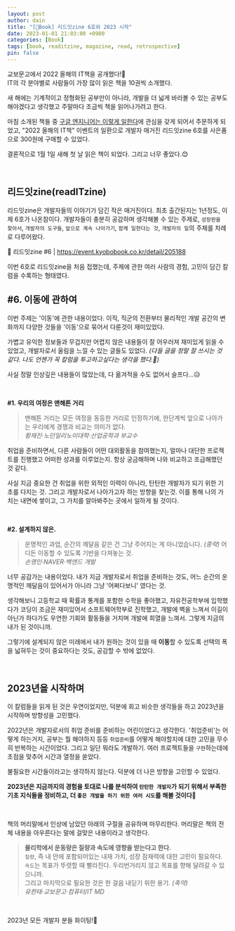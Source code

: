 ```yaml
---
layout: post
author: dain
title: "[📕Book] 리드잇zine 6호와 2023 시작"
date: 2023-01-01 21:03:00 +0900
categories: [Book]
tags: [book, readitzine, magazine, read, retrospective]
pin: false
---
```


교보문고에서 2022 올해의 IT책을 공개했다!📕  
IT의 각 분야별로 사람들이 가장 많이 읽은 책을 10권씩 소개했다.

새 해에는 기계적이고 정형화된 공부만이 아니라, 개발을 더 넓게 바라볼 수 있는 공부도 해야겠다고 생각했고 주말마다 조금씩 책을 읽어나가려고 한다.

마침 소개된 책들 중 [구글 엔지니어는 이렇게 일한다](https://product.kyobobook.co.kr/detail/S000061352347?_gl=1*cnbksf*_ga*NDA5NDc1MDA0LjE2Njk5MTA0MDk.*_ga_CQHKV7VZV7*MTY3MjU3NDE1Ny41LjEuMTY3MjU3NDgxNi4xOC4wLjA.)에 관심을 갖게 되어서 주문하게 되었고, "2022 올해의 IT책" 이벤트의 일환으로 개발자 매거진 리드잇zine 6호를 사은품으로 300원에 구매할 수 있었다.

결론적으로 1월 1일 새해 첫 날 읽은 책이 되었다. 그리고 너무 좋았다.😊

<br/>

## 리드잇zine(readITzine)

리드잇zine은 개발자들의 이야기가 담긴 작은 매거진이다. 최초 출간된지는 1년정도, 이제 6호가 나온참이다. 개발자들이 충분히 공감하며 생각해볼 수 있는 주제로, `성장판을 찾아서`, `개발자의 도구들`, `앞으로 계속 나아가기`, `함께 일한다는 것`, `개발자의 일`의 주체를 차례로 다루어왔다.

📕 리드잇zine #6 | https://event.kyobobook.co.kr/detail/205188

이번 6호로 리드잇zine을 처음 접했는데, 주제에 관한 여러 사람의 경험, 고민이 담긴 칼럼을 수록하는 형태였다.

## #6. 이동에 관하여

이번 주제는 '이동'에 관한 내용이었다. 이직, 직군의 전환부터 물리적인 개발 공간의 변화까지 다양한 것들을 '이동'으로 묶어서 다룬것이 재미있었다.

가볍고 유익한 정보들과 무겁지만 어렵지 않은 내용들이 잘 어우러져 재미있게 읽을 수 있었고, 개발자로서 울림을 느낄 수 있는 글들도 있었다. _(다들 글을 정말 잘 쓰시는 것 같다. 나도 언젠가 꼭 칼럼을 투고하고싶다는 생각을 했다.🙂)_

사실 정말 인상깊은 내용들이 많았는데, 다 옮겨적을 수도 없어서 슬프다...😥

<br>

**\#1. 우리의 여정은 맨해튼 거리**

> 맨해튼 거리는 모든 여정을 동등한 거리로 인정하기에, 한단계씩 앞으로 나아가는 우리에게 경쟁과 비교는 의미가 없다.  
> _황재진·노던일리노이대학·산업공학과 부교수_

취업을 준비하면서, 다른 사람들이 어떤 대외활동을 참여했는지, 얼마나 대단한 프로젝트를 진행했고 어떠한 성과를 이루었는지. 항상 궁금해하며 나와 비교하고 조급해했던 것 같다.

사실 지금 중요한 건 취업을 위한 외적인 이력이 아니라, 탄탄한 개발자가 되기 위한 기초를 다지는 것. 그리고 개발자로서 나아가고자 하는 방향을 찾는것. 이를 통해 나의 가치는 내면에 쌓이고, 그 가치를 알아봐주는 곳에서 일하게 될 것이다.

<br/>

**\#2. 설계하지 않은.**

> 운명적인 과업, 순간의 깨달음 같은 건 그냥 주어지는 게 아니었습니다. _(중략)_ 어디든 이동할 수 있도록 기반을 다져놓는 것.  
> _손영인·NAVER·백엔드 개발_

너무 공감가는 내용이었다. 내가 지금 개발자로서 취업을 준비하는 것도, 어느 순간의 운명적인 깨달음이 있어서가 아니라 그냥 '어쩌다보니' 였다는 것.

생각해보니 고등학교 때 확률과 통계를 포함한 수학을 좋아했고, 자유전공학부에 입학했다가 코딩이 조금은 재미있어서 소프트웨어학부로 진학했고, 개발에 벽을 느껴서 이길이 아닌가 하다가도 우연한 기회와 활동들을 거치며 개발에 희열을 느껴서. 그렇게 지금의 내가 된 것이니까.

그렇기에 설계되지 않은 미래에서 내가 원하는 것이 있을 때 **이동**할 수 있도록 선택의 폭을 넓혀두는 것이 중요하다는 것도, 공감할 수 밖에 없었다.

<br/>

## 2023년을 시작하며

이 칼럼들을 읽게 된 것은 우연이었지만, 덕분에 회고 비슷한 생각들을 하고 2023년을 시작하며 방향성을 고민했다.

2022년은 개발자로서의 취업 준비를 준비하는 어린이었다고 생각한다. '취업준비'는 어떻게 하는거지, 공부는 뭘 해야하지 등등 `취업준비`를 어떻게 해야할지에 대한 고민을 무수히 반복하는 시간이었다. 그리고 일단 뭐라도 개발하기. 여러 프로젝트들을 `구현`하는데에 초점을 맞추어 시간과 열정을 쏟았다.

불필요한 시간들이라고는 생각하지 않는다. 덕분에 더 나은 방향을 고민할 수 있었다.

**2023년은 지금까지의 경험을 토대로 나를 분석하여 `탄탄한 개발자`가 되기 위해서 부족한 기초 지식들을 정비하고, 더 `좋은 개발을 하기 위한 여러 시도`를 해볼 것이다🙂**

<br/>

책의 머리말에서 인상에 남았던 아래의 구절을 공유하며 마무리한다. 머리말은 책의 전체 내용을 아우른다는 말에 걸맞은 내용이라고 생각한다.

> **물리학에서 운동량은 질량과 속도에 영향을 받는다고 한다.**  
> `질량`, 즉 내 안에 포함되어있는 내재 가치, 성장 잠재력에 대한 고민이 필요하다.  
> `속도`는 목표가 뚜렷할 때 빨라진다. 두리번거리지 않고 목표를 향해 달려갈 수 있으니까.  
> 그리고 마지막으로 필요한 것은 한 걸음 내딛기 위한 용기. _(축약)_  
> _유한태·교보문고·컴퓨터/IT MD_

<br/>

2023년 모든 개발자 분들 화이팅!🙂
